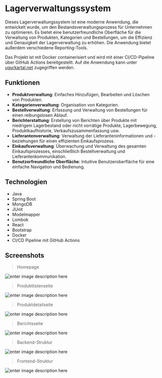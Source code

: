 # Lagerverwaltungssystem

Dieses Lagerverwaltungssystem ist eine moderne Anwendung, die entwickelt wurde, um den Bestandsverwaltungsprozess für Unternehmen zu optimieren. Es bietet eine benutzerfreundliche Oberfläche für die Verwaltung von Produkten, Kategorien und Bestellungen, um die Effizienz und Genauigkeit der Lagerverwaltung zu erhöhen. Die Anwendung bietet außerdem verschiedene Reporting-Tools.

Das Projekt ist mit Docker containerisiert und wird mit einer CI/CD-Pipeline über GitHub Actions bereitgestellt. Auf die Anwendung kann unter [ugurkartal.net](https://ugurkartal.net/) zugegriffen werden.

## Funktionen

-   **Produktverwaltung**: Einfaches Hinzufügen, Bearbeiten und Löschen von Produkten.
-   **Kategorienverwaltung**: Organisation von Kategorien.
-   **Bestellverwaltung**: Erfassung und Verwaltung von Bestellungen für einen reibungslosen Ablauf.
-   **Berichterstattung**: Erstellung von Berichten über Produkte mit niedrigem Lagerbestand oder nicht vorrätige Produkte, Lagerbewegung, Produktkaufhistorie, Verkaufszusammenfassung usw.
-  **Lieferantenverwaltung**: Verwaltung der Lieferanteninformationen und -beziehungen für einen effizienten Einkaufsprozess.
-   **Einkaufsverwaltung**: Überwachung und Verwaltung des gesamten Einkaufsprozesses, einschließlich Bestellverwaltung und Lieferantenkommunikation.
-   **Benutzerfreundliche Oberfläche**: Intuitive Benutzeroberfläche für eine einfache Navigation und Bedienung.

## Technologien

- Java
- Spring Boot
- MongoDB
- JUnit
- Modelmapper
- Lombok
- React
- Bootstrap
- Docker
- CI/CD Pipeline mit GitHub Actions

## Screenshots

> Homepage

![enter image description here](https://github.com/uurkrtl/Capstone-Warehouse-Management-System/assets/52300746/311446bf-8b98-4f84-862c-4c2712c7599d)

> Produktlistenseite

![enter image description here](https://github.com/uurkrtl/Capstone-Warehouse-Management-System/assets/52300746/0d849a29-ae94-426b-861e-e39a0562677a)

> Produktdetailseite

![enter image description here](https://github.com/uurkrtl/Capstone-Warehouse-Management-System/assets/52300746/5660da01-75f0-4019-ad96-01fb017b3523)

> Berichtsseite

![enter image description here](https://github.com/uurkrtl/Capstone-Warehouse-Management-System/assets/52300746/65f09a33-5dd9-45bc-b8db-46060783bb65)

> Backend-Struktur

![enter image description here](https://github.com/uurkrtl/Capstone-Warehouse-Management-System/assets/52300746/2cde1b6e-8186-44e0-b37e-d0feebe7d6c2)

> Frontend-Struktur

![enter image description here](https://github.com/uurkrtl/Capstone-Warehouse-Management-System/assets/52300746/f37e71b3-f19c-40e2-9504-cca1b8e860d4)
